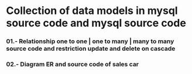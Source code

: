 # Collection of data models in mysql source code and mysql source code
### 01.- Relationship one to one | one to many | many to many source code and restriction update and delete on cascade
### 02.- Diagram ER and source code of sales car
